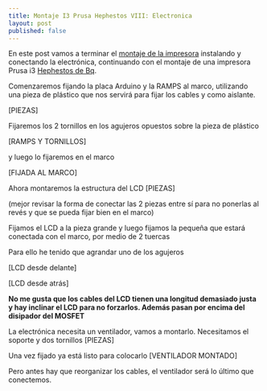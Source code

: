 ```yaml
---
title: Montaje I3 Prusa Hephestos VIII: Electronica
layout: post
published: false
---
```


En este post vamos a terminar el [montaje de la impresora](http://blog.elcacharreo.com/tag/hephestos/) instalando y conectando la electrónica, continuando con el montaje de una impresora Prusa i3 [Hephestos de Bq](http://bq.com/es/prusa). 

Comenzaremos fijando la placa Arduino y la RAMPS al marco, utilizando una pieza de plástico que nos servirá para fijar los cables y como aislante.

[PIEZAS]

Fijaremos los 2 tornillos en los agujeros opuestos sobre la pieza de plástico 

[RAMPS Y TORNILLOS]

y luego lo fijaremos en el marco

[FIJADA AL MARCO]

Ahora montaremos la estructura del LCD 
[PIEZAS]

(mejor revisar la forma de conectar las 2 piezas entre sí para no ponerlas al revés y que se pueda fijar bien en el marco)

Fijamos el LCD a la pieza grande y luego fijamos la pequeña que estará conectada con el marco, por medio de 2 tuercas

Para ello he tenido que agrandar uno de los agujeros

[LCD desde delante]

[LCD desde atrás]

**No me gusta que los cables del LCD tienen una longitud demasiado justa y hay inclinar el LCD para no forzarlos. Además pasan por encima del disipador del MOSFET**



La electrónica necesita un ventilador, vamos a montarlo. Necesitamos el soporte y dos tornillos
[PIEZAS]

Una vez fijado ya está listo para colocarlo
[VENTILADOR MONTADO]

Pero antes hay que reorganizar los cables, el ventilador será lo último que conectemos.